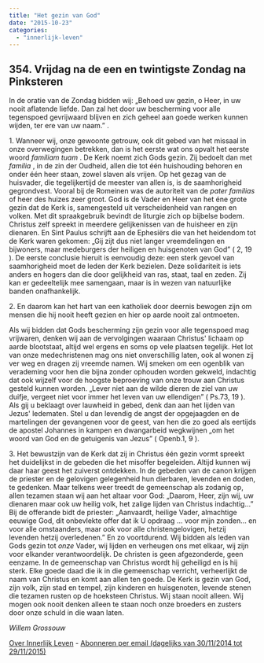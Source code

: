 ```yaml
---
title: "Het gezin van God"
date: "2015-10-23"
categories: 
  - "innerlijk-leven"
---
```


## 354\. Vrijdag na de een en twintigste Zondag na Pinksteren

In de oratie van de Zondag bidden wij: „Behoed uw gezin, o Heer, in uw nooit aflatende liefde. Dan zal het door uw bescherming voor alle tegenspoed gevrijwaard blijven en zich geheel aan goede werken kunnen wijden, ter ere van uw naam.” .

1\. Wanneer wij, onze gewoonte getrouw, ook dit gebed van het missaal in onze overwegingen betrekken, dan is het eerste wat ons opvalt het eerste woord _familiam tuam_ . De Kerk noemt zich Gods gezin. Zij bedoelt dan met _familia_ , in de zin der Oudheid, allen die tot één huishouding behoren en onder één heer staan, zowel slaven als vrijen. Op het gezag van de huisvader, die tegelijkertijd de meester van allen is, is de saamhorigheid gegrondvest. Vooral bij de Romeinen was de autoriteit van de _pater familias_ of heer des huizes zeer groot. God is de Vader en Heer van het éne grote gezin dat de Kerk is, samengesteld uit verscheidenheid van rangen en volken. Met dit spraakgebruik bevindt de liturgie zich op bijbelse bodem. Christus zelf spreekt in meerdere gelijkenissen van de huisheer en zijn dienaren. En Sint Paulus schrijft aan de Ephesiërs die van het heidendom tot de Kerk waren gekomen: „Gij zijt dus niet langer vreemdelingen en bijwoners, maar medeburgers der heiligen en huisgenoten van God” ( 2, 19 ). De eerste conclusie hieruit is eenvoudig deze: een sterk gevoel van saamhorigheid moet de leden der Kerk bezielen. Deze solidariteit is iets anders en hogers dan die door gelijkheid van ras, staat, taal en zeden. Zij kan er gedeeltelijk mee samengaan, maar is in wezen van natuurlijke banden onafhankelijk.

2\. En daarom kan het hart van een katholiek door deernis bewogen zijn om mensen die hij nooit heeft gezien en hier op aarde nooit zal ontmoeten.

Als wij bidden dat Gods bescherming zijn gezin voor alle tegenspoed mag vrijwaren, denken wij aan de vervolgingen waaraan Christus' lichaam op aarde blootstaat, altijd wel ergens en soms op vele plaatsen tegelijk. Het lot van onze medechristenen mag ons niet onverschillig laten, ook al wonen zij ver weg en dragen zij vreemde namen. Wij smeken om een ogenblik van verademing voor hen die bijna zonder ophouden worden gekweld, indachtig dat ook wijzelf voor de hoogste beproeving van onze trouw aan Christus gesteld kunnen worden. „Lever niet aan de wilde dieren de ziel van uw duifje, vergeet niet voor immer het leven van uw ellendigen” ( Ps.73, 19 ). Als gij u beklaagt over lauwheid in gebed, denk dan aan het lijden van Jezus' ledematen. Stel u dan levendig de angst der opgejaagden en de martelingen der gevangenen voor de geest, van hen die zo goed als eertijds de apostel Johannes in kampen en dwangarbeid wegkwijnen „om het woord van God en de getuigenis van Jezus” ( Openb.1, 9 ).

3\. Het bewustzijn van de Kerk dat zij in Christus één gezin vormt spreekt het duidelijkst in de gebeden die het misoffer begeleiden. Altijd kunnen wij daar haar geest het zuiverst ontdekken. In de gebeden van de canon krijgen de priester en de gelovigen gelegenheid hun dierbaren, levenden en doden, te gedenken. Maar telkens weer treedt de gemeenschap als zodanig op, allen tezamen staan wij aan het altaar voor God: „Daarom, Heer, zijn wij, uw dienaren maar ook uw heilig volk, het zalige lijden van Christus indachtig…” Bij de offerande bidt de priester: „Aanvaardt, heilige Vader, almachtige eeuwige God, dit onbevlekte offer dat ik U opdraag … voor mijn zonden… en voor alle omstaanders, maar ook voor alle christengelovigen, hetzij levenden hetzij overledenen.” En zo voortdurend. Wij bidden als leden van Gods gezin tot _onze_ Vader, wij lijden en verheugen ons met elkaar, wij zijn voor elkander verantwoordelijk. De christen is geen afgezonderde, geen eenzame. In de gemeenschap van Christus wordt hij geheiligd en is hij sterk. Elke goede daad die ik in die gemeenschap verricht, verheerlijkt de naam van Christus en komt aan allen ten goede. De Kerk is gezin van God, zijn volk, zijn stad en tempel, zijn kinderen en huisgenoten, levende stenen die tezamen rusten op de hoeksteen Christus. Wij staan nooit alleen. Wij mogen ook nooit denken alleen te staan noch onze broeders en zusters door onze schuld in die waan laten.

_Willem Grossouw_

[Over Innerlijk Leven](http://www.gelovenleren.net/2014/11/27/een-jaar-lang-innerlijk-leven-op-geloven-leren/) - [Abonneren per email (dagelijks van 30/11/2014 tot 29/11/2015)](http://eepurl.com/9P3DT)
